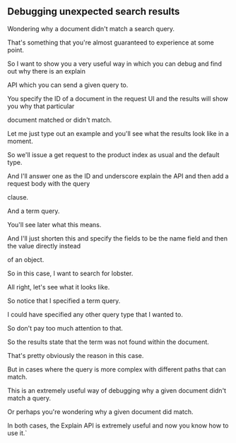 ## Debugging unexpected search results

Wondering why a document didn't match a search query.

That's something that you're almost guaranteed to experience at some point.

So I want to show you a very useful way in which you can debug and find out why there is an explain

API which you can send a given query to.

You specify the ID of a document in the request UI and the results will show you why that particular

document matched or didn't match.

Let me just type out an example and you'll see what the results look like in a moment.

So we'll issue a get request to the product index as usual and the default type.

And I'll answer one as the ID and underscore explain the API and then add a request body with the query

clause.

And a term query.

You'll see later what this means.

And I'll just shorten this and specify the fields to be the name field and then the value directly instead

of an object.

So in this case, I want to search for lobster.

All right, let's see what it looks like.

So notice that I specified a term query.

I could have specified any other query type that I wanted to.

So don't pay too much attention to that.

So the results state that the term was not found within the document.

That's pretty obviously the reason in this case.

But in cases where the query is more complex with different paths that can match.

This is an extremely useful way of debugging why a given document didn't match a query.

Or perhaps you're wondering why a given document did match.

In both cases, the Explain API is extremely useful and now you know how to use it.`